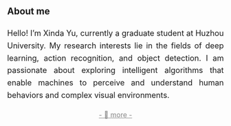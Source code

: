 <h2 style="margin: 2px 0px -10px;">
  <a href="./about.html" style="text-decoration: none; color: inherit;">About me</a>
</h2>
<br>
<div style="font-size: 18px; line-height: 1.6; text-align: justify;">
  <p>
    Hello! I’m Xinda Yu, currently a graduate student at Huzhou University.
    My research interests lie in the fields of deep learning, action recognition, and object detection.
    I am passionate about exploring intelligent algorithms that enable machines to perceive and understand human behaviors and complex visual environments.
  </p>
  <p style="font-size: 16px; text-align: center; margin-bottom: 0px;">
    <a href="./_about/about.html" style="text-decoration: underline; color: #888;">
      - 🔺 more -
    </a>
  </p>
</div>
